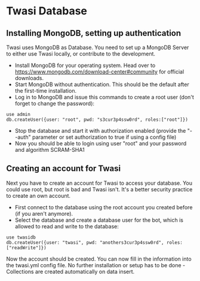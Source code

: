 # Twasi Database

## Installing MongoDB, setting up authentication
Twasi uses MongoDB as Database. You need to set up a MongoDB Server to either use Twasi locally, or contribute to the development.

- Install MongoDB for your operating system. Head over to https://www.mongodb.com/download-center#community for official downloads.
- Start MongoDB without authentication. This should be the default after the first-time installation.
- Log in to MongoDB and issue this commands to create a root user (don't forget to change the password):

```
use admin
db.createUser({user: "root", pwd: "s3cur3p4ssw0rd", roles:["root"]})
```
- Stop the database and start it with authorization enabled (provide the "--auth" parameter or set authorization to true if using a config file)
- Now you should be able to login using user "root" and your password and algorithm SCRAM-SHA1

## Creating an account for Twasi
Next you have to create an account for Twasi to access your database. You could use root, but root is bad and Twasi isn't. It's a better security practice to create an own account.

- First connect to the database using the root account you created before (if you aren't anymore).
- Select the database and create a database user for the bot, which is allowed to read and write to the database:
```
use twasidb
db.createUser({user: "twasi", pwd: "anothers3cur3p4ssw0rd", roles:["readWrite"]})
```

Now the account should be created. You can now fill in the information into the twasi.yml config file. No further installation or setup has to be done - Collections are created automatically on data insert.
